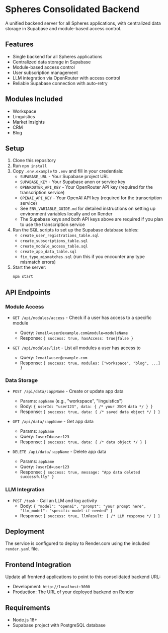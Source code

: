 # Spheres Consolidated Backend

A unified backend server for all Spheres applications, with centralized data storage in Supabase and module-based access control.

## Features
- Single backend for all Spheres applications
- Centralized data storage in Supabase
- Module-based access control
- User subscription management 
- LLM integration via OpenRouter with access control
- Reliable Supabase connection with auto-retry

## Modules Included
- Workspace
- Linguistics
- Market Insights
- CRM
- Blog 

## Setup
1. Clone this repository
2. Run `npm install`
3. Copy `.env.example` to `.env` and fill in your credentials:
   - `SUPABASE_URL` - Your Supabase project URL
   - `SUPABASE_KEY` - Your Supabase anon or service key
   - `OPENROUTER_API_KEY` - Your OpenRouter API key (required for the transcription service)
   - `OPENAI_API_KEY` - Your OpenAI API key (required for the transcription service)
   - See `ENV_VARIABLE_GUIDE.md` for detailed instructions on setting up environment variables locally and on Render
   - The Supabase keys and both API keys above are required if you plan to use the transcription service
4. Run the SQL scripts to set up the Supabase database tables:
   - `create_user_registrations_table.sql`
   - `create_subscriptions_table.sql`
   - `create_module_access_table.sql`
   - `create_app_data_table.sql`
   - `fix_type_mismatches.sql` (run this if you encounter any type mismatch errors)
5. Start the server:
   ```bash
   npm start
   ```

## API Endpoints

### Module Access
- `GET /api/modules/access` - Check if a user has access to a specific module
  - Query: `?email=user@example.com&module=moduleName`
  - Response: `{ success: true, hasAccess: true|false }`

- `GET /api/modules/list` - List all modules a user has access to
  - Query: `?email=user@example.com`
  - Response: `{ success: true, modules: ["workspace", "blog", ...] }`

### Data Storage
- `POST /api/data/:appName` - Create or update app data
  - Params: `appName` (e.g., "workspace", "linguistics")
  - Body: `{ userId: "user123", data: { /* your JSON data */ } }`
  - Response: `{ success: true, data: { /* saved data object */ } }`

- `GET /api/data/:appName` - Get app data
  - Params: `appName`
  - Query: `?userId=user123`
  - Response: `{ success: true, data: { /* data object */ } }`

- `DELETE /api/data/:appName` - Delete app data
  - Params: `appName`
  - Query: `?userId=user123`
  - Response: `{ success: true, message: "App data deleted successfully" }`

### LLM Integration
- `POST /task` - Call an LLM and log activity
  - Body: `{ "model": "openai", "prompt": "your prompt here", "llm_model": "specific-model-if-needed" }`
  - Response: `{ success: true, llmResult: { /* LLM response */ } }`

## Deployment
The service is configured to deploy to Render.com using the included `render.yaml` file.

## Frontend Integration
Update all frontend applications to point to this consolidated backend URL:
- Development: `http://localhost:3000`
- Production: The URL of your deployed backend on Render

## Requirements
- Node.js 18+
- Supabase project with PostgreSQL database
